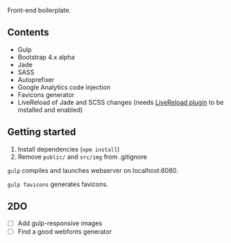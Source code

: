 Front-end boilerplate.

## Contents ##

* Gulp
* Bootstrap 4.x alpha
* Jade
* SASS
* Autoprefixer
* Google Analytics code injection
* Favicons generator
* LiveReload of Jade and SCSS changes (needs [LiveReload plugin](https://chrome.google.com/webstore/detail/livereload/jnihajbhpnppcggbcgedagnkighmdlei) to be installed and enabled)

## Getting started ##

1. Install dependencies (`npm install`)
1. Remove `public/` and `src/img` from .gitignore

`gulp` compiles and launches webserver on localhost:8080.

`gulp favicons` generates favicons.

## 2DO ##

- [ ] Add gulp-responsive images
- [ ] Find a good webfonts generator